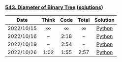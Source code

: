### [543. Diameter of Binary Tree](https://leetcode.com/problems/diameter-of-binary-tree/) ([solutions](https://github.com/jxcrw/enigmata/blob/main/leetcode/543.%20Diameter%20of%20Binary%20Tree))

|    Date    | Think | Code | Total |                                                          Solution                                                          |
|:----------:|:-----:|:----:|:-----:|:--------------------------------------------------------------------------------------------------------------------------:|
| 2022/10/15 |   ∞   |  ∞   |   ∞   |      [Python](https://github.com/jxcrw/enigmata/blob/main/leetcode/543.%20Diameter%20of%20Binary%20Tree/diameter.py)       |
| 2022/10/16 |   –   | 2:18 |   –   | [Python](https://github.com/jxcrw/enigmata/blob/main/leetcode/543.%20Diameter%20of%20Binary%20Tree/diameter_2022-10-16.py) |
| 2022/10/19 |   –   | 2:54 |   –   | [Python](https://github.com/jxcrw/enigmata/blob/main/leetcode/543.%20Diameter%20of%20Binary%20Tree/diameter_2022-10-19.py) |
| 2022/10/26 | 1:02  | 1:55 | 2:57  | [Python](https://github.com/jxcrw/enigmata/blob/main/leetcode/543.%20Diameter%20of%20Binary%20Tree/diameter_2022-10-26.py) |
